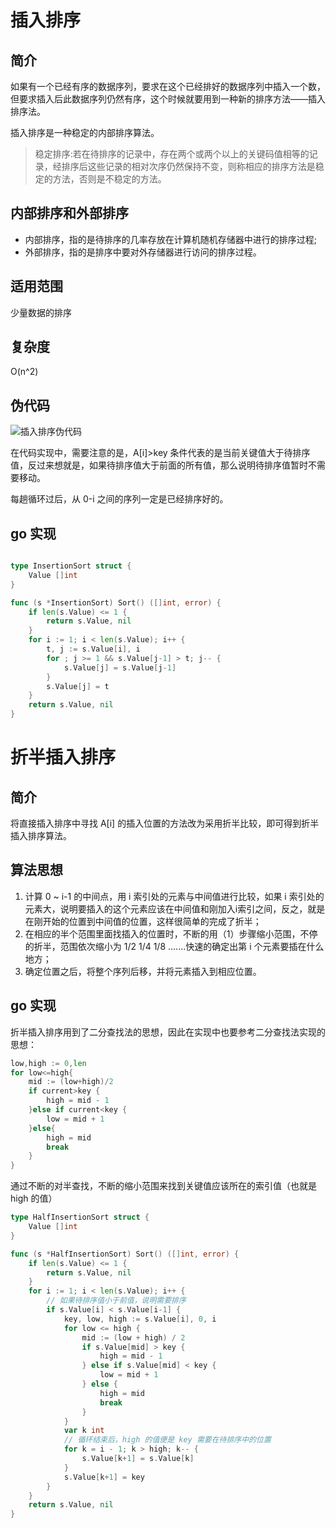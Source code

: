 # 插入排序

## 简介

如果有一个已经有序的数据序列，要求在这个已经排好的数据序列中插入一个数，但要求插入后此数据序列仍然有序，这个时候就要用到一种新的排序方法——插入排序法。

插入排序是一种稳定的内部排序算法。

> 稳定排序:若在待排序的记录中，存在两个或两个以上的关键码值相等的记录，经排序后这些记录的相对次序仍然保持不变，则称相应的排序方法是稳定的方法，否则是不稳定的方法。

## 内部排序和外部排序

- 内部排序，指的是待排序的几率存放在计算机随机存储器中进行的排序过程;
- 外部排序，指的是排序中要对外存储器进行访问的排序过程。

## 适用范围

少量数据的排序

## 复杂度

O(n^2)

## 伪代码

![插入排序伪代码](https://cnymw.github.io/go-study/docs/img/算法-插入排序/算法-插入排序-插入排序伪代码.png)

在代码实现中，需要注意的是，A[i]>key 条件代表的是当前关键值大于待排序值，反过来想就是，如果待排序值大于前面的所有值，那么说明待排序值暂时不需要移动。

每趟循环过后，从 0-i 之间的序列一定是已经排序好的。

## go 实现

```go

type InsertionSort struct {
	Value []int
}

func (s *InsertionSort) Sort() ([]int, error) {
	if len(s.Value) <= 1 {
		return s.Value, nil
	}
	for i := 1; i < len(s.Value); i++ {
		t, j := s.Value[i], i
		for ; j >= 1 && s.Value[j-1] > t; j-- {
			s.Value[j] = s.Value[j-1]
		}
		s.Value[j] = t
	}
	return s.Value, nil
}
```

# 折半插入排序

## 简介

将直接插入排序中寻找 A[i] 的插入位置的方法改为采用折半比较，即可得到折半插入排序算法。

## 算法思想

1. 计算 0 ~ i-1 的中间点，用 i 索引处的元素与中间值进行比较，如果 i 索引处的元素大，说明要插入的这个元素应该在中间值和刚加入i索引之间，反之，就是在刚开始的位置到中间值的位置，这样很简单的完成了折半；
2. 在相应的半个范围里面找插入的位置时，不断的用（1）步骤缩小范围，不停的折半，范围依次缩小为 1/2 1/4 1/8 .......快速的确定出第 i 个元素要插在什么地方；
3. 确定位置之后，将整个序列后移，并将元素插入到相应位置。

## go 实现

折半插入排序用到了二分查找法的思想，因此在实现中也要参考二分查找法实现的思想：

```go
low,high := 0,len
for low<=high{
	mid := (low+high)/2
	if current>key {
		high = mid - 1 
	}else if current<key {
		low = mid + 1
	}else{
		high = mid
		break
	}
}
```

通过不断的对半查找，不断的缩小范围来找到关键值应该所在的索引值（也就是 high 的值）

```go
type HalfInsertionSort struct {
	Value []int
}

func (s *HalfInsertionSort) Sort() ([]int, error) {
	if len(s.Value) <= 1 {
		return s.Value, nil
	}
	for i := 1; i < len(s.Value); i++ {
		// 如果待排序值小于前值，说明需要排序
		if s.Value[i] < s.Value[i-1] {
			key, low, high := s.Value[i], 0, i
			for low <= high {
				mid := (low + high) / 2
				if s.Value[mid] > key {
					high = mid - 1
				} else if s.Value[mid] < key {
					low = mid + 1
				} else {
					high = mid
					break
				}
			}
			var k int
			// 循环结束后，high 的值便是 key 需要在待排序中的位置
			for k = i - 1; k > high; k-- {
				s.Value[k+1] = s.Value[k]
			}
			s.Value[k+1] = key
		}
	}
	return s.Value, nil
}

```